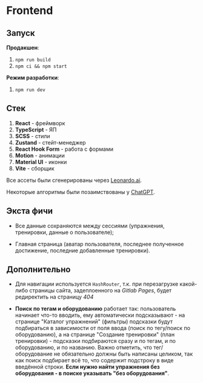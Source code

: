 # Frontend

## Запуск

**Продакшен**:

1. `npm run build`
2. `npm ci && npm start`

**Режим разработки**:

1. `npm run dev`

## Стек

1. **React** - фреймворк
2. **TypeScript** - ЯП
3. **SCSS** - стили
4. **Zustand** - стейт-менеджер
5. **React Hook Form** - работа с формами
6. **Motion** - анимации
7. **Material UI** - иконки
8. **Vite** - сборщик

Все ассеты были сгенерированы через [Leonardo.ai](https://leonardo.ai/).

Некоторые алгоритмы были позаимствованы у [ChatGPT](https://chatgpt.com/).

## Экста фичи

- Все данные сохраняются между сессиями (упражнения, тренировки, данные о пользователе);

- Главная страница (аватар пользователя, последнее полученное достижение, последние добавленные тренировки).

## Дополнительно

- Для навигации используется `HashRouter`, т.к. при перезагрузке какой-либо страницы сайта, задеплоенного на _Gitlab Pages_, будет редиректить на страницу _404_

- **Поиск по тегам и оборудованию** работает так: пользователь начинает что-то вводить, ему автоматически подсказывают - на странице "Каталог упражнений" (фильтры) подсказки будут подбираться в зависимости от поля ввода (поиск по тегу/поиск по оборудованию), а на странице "Создание тренировки" (план тренировки) - подсказки подбираются сразу и по тегам, и по оборудованию, и по названию. Важно отметить, что тег/оборудование не обязательно должны быть написаны целиком, так как поиск подбирает всё то, что содержит подстроку в виде введённой строки. **Если нужно найти упражнения без оборудования - в поиске указывать "без оборудования"**.
